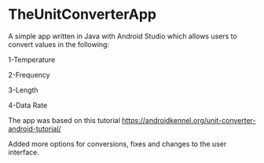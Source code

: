 # TheUnitConverterApp

A simple app written in Java with Android Studio which allows users to convert values in the following:

1-Temperature

2-Frequency

3-Length

4-Data Rate

The app was based on this tutorial
https://androidkennel.org/unit-converter-android-tutorial/

Added more options for conversions, fixes and changes to the user interface.
